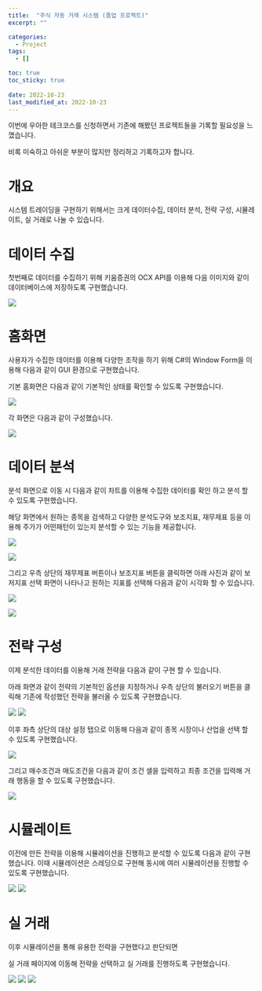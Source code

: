 ```yaml
---
title:  "주식 자동 거래 시스템 (졸업 프로젝트)" 
excerpt: ""

categories:
  - Project
tags:
  - []

toc: true
toc_sticky: true
 
date: 2022-10-23
last_modified_at: 2022-10-23
---
```


이번에 우아한 테크코스를 신청하면서 기존에 해봤던 프로젝트들을 기록할 필요성을 느꼈습니다.

비록 미숙하고 아쉬운 부분이 많지만 정리하고 기록하고자 합니다.

# 개요

시스템 트레이딩을 구현하기 위해서는 크게 데이터수집, 데이터 분석, 전략 구성, 시뮬레이트, 실 거래로 나눌 수 있습니다.


# 데이터 수집
첫번째로 데이터를 수집하기 위해 키움증권의 OCX API를 이용해 다음 이미지와 같이 데이터베이스에 저장하도록 구현했습니다.

![](../../assets/images/Project/졸프/%EB%8D%B0%EC%9D%B4%ED%84%B0-%EC%A0%80%EC%9E%A5-%ED%98%95%EC%8B%9D.png)


# 홈화면

사용자가 수집한 데이터를 이용해 다양한 조작을 하기 위해 C#의 Window Form을 이용해 다음과 같이 GUI 환경으로 구현했습니다.

기본 홈화면은 다음과 같이 기본적인 상태를 확인할 수 있도록 구현했습니다.

![](../../assets/images/Project/졸프/%ED%99%88%ED%99%94%EB%A9%B4.png)

각 화면은 다음과 같이 구성했습니다. 

![](../../assets/images/project/졸프/%ED%99%88%ED%99%94%EB%A9%B4%20%EC%84%A4%EB%AA%85.png)

# 데이터 분석

분석 화면으로 이동 시 다음과 같이 차트를 이용해 수집한 데이터를 확인 하고 분석 할 수 있도록 구현했습니다.

해당 화면에서 원하는 종목을 검색하고 다양한 분석도구와 보조지표, 재무제표 등을 이용해 주가가 어떤패턴이 있는지 분석할 수 있는 기능을 제공합니다.


![](../../assets/images/project/졸프/%EB%B6%84%EC%84%9D%ED%99%94%EB%A9%B4%201.png)

![](../../assets/images/project/졸프/%EB%B6%84%EC%84%9D%ED%99%94%EB%A9%B4%20%EC%84%A4%EB%AA%85%201.png)

그리고 우측 상단의 재무제표 버튼이나 보조지표 버튼을 클릭하면 아래 사진과 같이 보저지표 선택 화면이 나타나고
원하는 지표를 선택해 다음과 같이 시각화 할 수 있습니다.

![](../../assets/images/project/졸프/%EB%B6%84%EC%84%9D%ED%99%94%EB%A9%B4%202.png)

![](../../assets/images/project/졸프/%EB%B6%84%EC%84%9D%ED%99%94%EB%A9%B4%20%EC%84%A4%EC%A0%95%202.png)

# 전략 구성

이제 분석한 데이터를 이용해 거래 전략을 다음과 같이 구현 할 수 있습니다.

아래 화면과 같이 전략의 기본적인 옵션을 지정하거나 우측 상단의 불러오기 버튼을 클릭해 기존에 작성했던 전략을 불러올 수 있도록 구현했습니다.

![](../../assets/images/project/졸프/%EA%B8%B0%EB%B3%B8%20%EC%A0%84%EB%9E%B5%20%ED%99%94%EB%A9%B4.png)
![](../../assets/images/project/졸프/%EC%A0%84%EB%9E%B5%20%EB%B6%88%EB%9F%AC%EC%98%A4%EA%B8%B0%20%EC%84%A4%EB%AA%85.png)

이후 좌측 상단의 대상 설정 탭으로 이동해 다음과 같이 종목 시장이나 산업을 선택 할 수 있도록 구현했습니다.

![](../../assets/images/project/졸프/%EC%A0%84%EB%9E%B5_%EC%8B%9C%EC%9E%A5%20%EB%B0%8F%20%EC%82%B0%EC%97%85%20%EC%84%A0%ED%83%9D%20%ED%99%94%EB%A9%B4.png)

그리고 매수조건과 매도조건을 다음과 같이 조건 셀을 입력하고 최종 조건을 입력해 거래 행동을 할 수 있도록 구현했습니다.

![](../../assets/images/project/졸프/%EB%A7%A4%EC%88%98%20%EB%B0%8F%20%EB%A7%A4%EB%8F%84%20%EC%A1%B0%EA%B1%B4%20%EC%84%A4%EC%A0%95%20%ED%99%94%EB%A9%B4%20%EC%84%A4%EB%AA%85.png)

# 시뮬레이트

이전에 만든 전략을 이용해 시뮬레이션을 진행하고 분석할 수 있도록 다음과 같이 구현했습니다.
이때 시뮬레이션은 스레딩으로 구현해 동시에 여러 시뮬레이션을 진행할 수 있도록 구현했습니다.

![](../../assets/images/project/졸프/%EC%8B%9C%EB%AE%AC%EB%A0%88%EC%9D%B4%ED%8A%B8%20%ED%99%94%EB%A9%B4.png)
![](../../assets/images/project/졸프/%EC%8B%9C%EB%AE%AC%EB%A0%88%EC%9D%B4%ED%8A%B8%20%ED%99%94%EB%A9%B4%20%EC%84%A4%EB%AA%85.png)

# 실 거래

이후 시뮬레이션을 통해 유용한 전략을 구현했다고 판단되면 

실 거래 페이지에 이동해 전략을 선택하고 실 거래를 진행하도록 구현했습니다.

![](../../assets/images/project/졸프/%EC%8B%A4%EA%B1%B0%EB%9E%98%20%ED%99%94%EB%A9%B4.png)
![](../../assets/images/project/졸프/%EA%B1%B0%EB%9E%98%ED%99%94%EB%A9%B4%20%EC%84%A4%EB%AA%85.png)
![](../../assets/images/project/졸프/%EA%B1%B0%EB%9E%98%20%EC%A0%84%EB%9E%B5%20%EC%84%A0%ED%83%9D%20%ED%99%94%EB%A9%B4%20%EC%84%A4%EB%AA%85.png)
